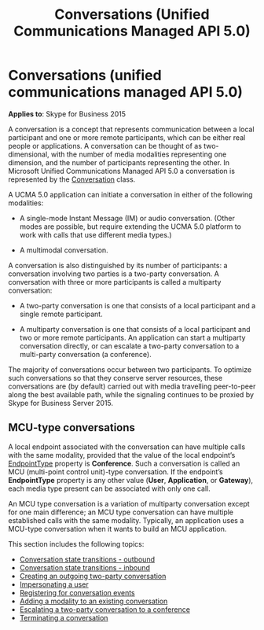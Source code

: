 ﻿---
title: Conversations (Unified Communications Managed API 5.0)
TOCTitle: Conversations
ms:assetid: cf285a40-d78a-4280-8760-4329e4ef7c86
ms:mtpsurl: https://msdn.microsoft.com/library/Dn465985(v=office.16)
ms:contentKeyID: 65239913
ms.date: 07/27/2015
mtps_version: v=office.16
---

# Conversations (unified communications managed API 5.0)

**Applies to**: Skype for Business 2015

A conversation is a concept that represents communication between a local participant and one or more remote participants, which can be either real people or applications. A conversation can be thought of as two-dimensional, with the number of media modalities representing one dimension, and the number of participants representing the other. In Microsoft Unified Communications Managed API 5.0 a conversation is represented by the [Conversation](https://msdn.microsoft.com/library/hh349224\(v=office.16\)) class.

A UCMA 5.0 application can initiate a conversation in either of the following modalities:

- A single-mode Instant Message (IM) or audio conversation. (Other modes are possible, but require extending the UCMA 5.0 platform to work with calls that use different media types.)

- A multimodal conversation.

A conversation is also distinguished by its number of participants: a conversation involving two parties is a two-party conversation. A conversation with three or more participants is called a multiparty conversation:

- A two-party conversation is one that consists of a local participant and a single remote participant.

- A multiparty conversation is one that consists of a local participant and two or more remote participants. An application can start a multiparty conversation directly, or can escalate a two-party conversation to a multi-party conversation (a conference).

The majority of conversations occur between two participants. To optimize such conversations so that they conserve server resources, these conversations are (by default) carried out with media travelling peer-to-peer along the best available path, while the signaling continues to be proxied by Skype for Business Server 2015.

## MCU-type conversations

A local endpoint associated with the conversation can have multiple calls with the same modality, provided that the value of the local endpoint’s [EndpointType](https://msdn.microsoft.com/library/hh380871\(v=office.16\)) property is **Conference**. Such a conversation is called an MCU (multi-point control unit)-type conversation. If the endpoint’s **EndpointType** property is any other value (**User**, **Application**, or **Gateway**), each media type present can be associated with only one call.

An MCU type conversation is a variation of multiparty conversation except for one main difference; an MCU type conversation can have multiple established calls with the same modality. Typically, an application uses a MCU-type conversation when it wants to build an MCU application.

This section includes the following topics:

- [Conversation state transitions - outbound](conversation-state-transitions-outbound.md)
- [Conversation state transitions - inbound](conversation-state-transitions-inbound.md)
- [Creating an outgoing two-party conversation](creating-an-outgoing-two-party-conversation.md)
- [Impersonating a user](impersonating-a-user.md)
- [Registering for conversation events](registering-for-conversation-events.md)
- [Adding a modality to an existing conversation](adding-a-modality-to-an-existing-conversation.md)
- [Escalating a two-party conversation to a conference](escalating-a-two-party-conversation-to-a-conference.md)
- [Terminating a conversation](terminating-a-conversation.md)

